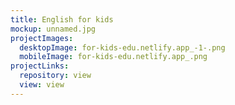 ```yaml
---
title: English for kids
mockup: unnamed.jpg
projectImages:
  desktopImage: for-kids-edu.netlify.app_-1-.png
  mobileImage: for-kids-edu.netlify.app_.png
projectLinks:
  repository: view
  view: view
---
```

